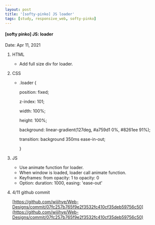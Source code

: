 ```yaml
---
layout: post
title: '[softy-pinko] JS loader'
tags: [study, responsive_web, softy-pinko]
---
```


#### [softy pinko] JS: loader

Date: Apr 11, 2021

1. HTML

   - Add full size div for loader.

2. CSS

   - .loader {

     position: fixed;

     z-index: 101;

     width: 100%;

     height: 100%;

     background: linear-gradient(127deg, #a759d1 0%, #8261ee 91%);

     transition: background 350ms ease-in-out;

     }

3. JS

   - Use animate function for loader.
   - When window is loaded, loader call animate function.
   - Keyframes: from opacity: 1 to opacity: 0
   - Option: duration: 1000, easing: 'ease-out'

4. 4/11 github commit

   [https://github.com/wijihye/Web-Designs/commit/07fc257b765f9e2f3532fc410cf35deb59756c50](https://github.com/wijihye/Web-Designs/commit/07fc257b765f9e2f3532fc410cf35deb59756c50)
